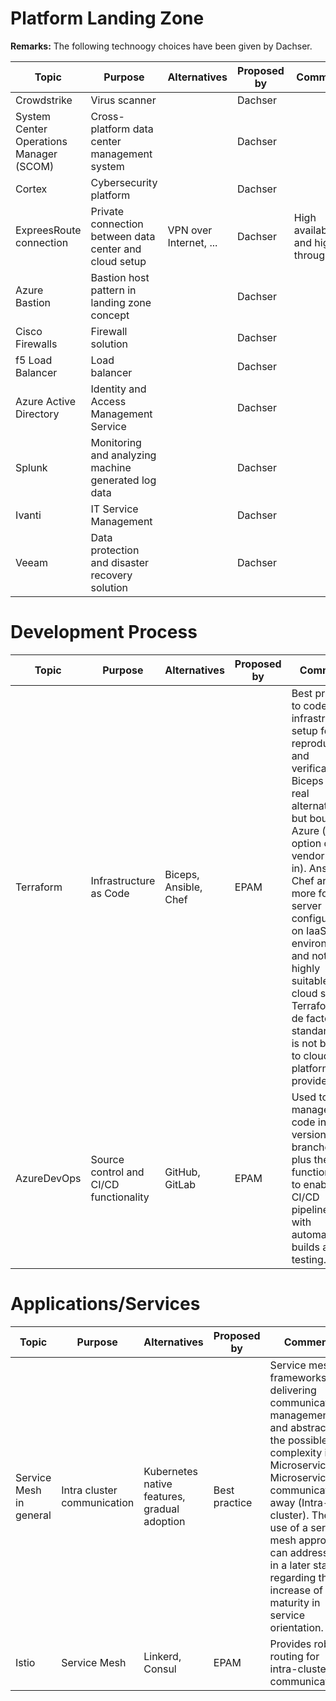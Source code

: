 # Platform Landing Zone
**Remarks:** The following technoogy choices have been given by Dachser.

| Topic | Purpose | Alternatives | Proposed by | Comment |
|-------|---------|--------------|-------------|---------|
| Crowdstrike | Virus scanner | | Dachser | |
| System Center Operations Manager (SCOM) | Cross-platform data center management system | | Dachser | |
| Cortex | Cybersecurity platform |  | Dachser |  |
| ExpreesRoute connection | Private connection between data center and cloud setup | VPN over Internet, ... | Dachser | High availability and high throughput |
| Azure Bastion | Bastion host pattern in landing zone concept |  | Dachser |  |
| Cisco Firewalls | Firewall solution | | Dachser | |
| f5 Load Balancer | Load balancer | | Dachser | |
| Azure Active Directory | Identity and Access Management Service | | Dachser | |
| Splunk | Monitoring and analyzing machine generated log data | | Dachser | |
| Ivanti | IT Service Management | | Dachser | |
| Veeam | Data protection and disaster recovery solution | | Dachser | |


# Development Process

| Topic | Purpose | Alternatives | Proposed by | Comment |
|-------|---------|--------------|-------------|---------|
| Terraform | Infrastructure as Code | Biceps, Ansible, Chef | EPAM | Best practice to code infrastructure setup for reproduction and verification. Biceps is a real alternative but bound to Azure (not an option due to vendor lock in). Ansible, Chef are more for server configuration on IaaS  environments and not highly suitable in cloud setups. Terraform is de facto standard and is not bound to cloud platform providers.|
| AzureDevOps     | Source control and CI/CD functionality          | GitHub, GitLab       | EPAM | Used to manage code in versions and branches plus the functionality to enable CI/CD pipelines with automated builds and testing. |


# Applications/Services

| Topic | Purpose | Alternatives | Proposed by | Comment |
|-------|---------|--------------|-------------|---------|
| Service Mesh in general     | Intra cluster communication          | Kubernetes native features, gradual adoption       | Best practice | Service mesh frameworks are delivering communication management and abstracts the possible complexity in Microservice to Microservice communication away (Intra-cluster). The use of a service mesh approach can addressed in a later stage regarding the increase of maturity in service orientation.|
| Istio     | Service Mesh          | Linkerd, Consul       | EPAM | Provides robust routing for intra-cluster communication.|